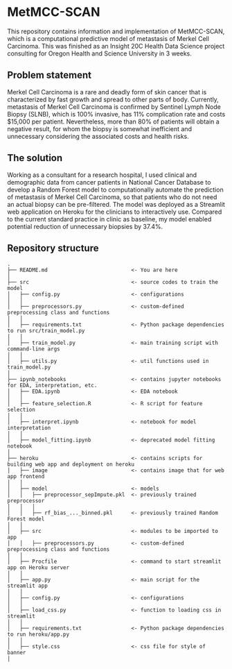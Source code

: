 # MetMCC-SCAN
This repository contains information and implementation of MetMCC-SCAN, which is a computational predictive model of metastasis of Merkel Cell Carcinoma. This was finished as an Insight 20C Health Data Science project consulting for Oregon Health and Science University in 3 weeks.

## Problem statement
Merkel Cell Carcinoma is a rare and deadly form of skin cancer that is characterized by fast growth and spread to other parts of body. Currently, metastasis of Merkel Cell Carcinoma is confirmed by Sentinel Lymph Node Biopsy (SLNB), which is 100% invasive, has 11% complication rate and costs $15,000 per patient. Nevertheless, more than 80% of patients will obtain a negative result, for whom the biopsy is somewhat inefficient and unnecessary considering the associated costs and health risks.

## The solution
Working as a consultant for a research hospital, I used clinical and demographic data from cancer patients in National Cancer Database to develop a Random Forest model to computationally automate the prediction of metastasis of Merkel Cell Carcinoma, so that patients who do not need an actual biopsy can be pre-filtered. The model was deployed as a Streamlit web application on Heroku for the clinicians to interactively use. Compared to the current standard practice in clinic as baseline, my model enabled potential reduction of unnecessary biopsies by 37.4%.

## Repository structure
```
.
├── README.md                           <- You are here
│
├── src                                 <- source codes to train the model
│   ├── config.py                       <- configurations
│   │  
│   ├── preprocessors.py                <- custom-defined preprocessing class and functions
│   │  
│   ├── requirements.txt                <- Python package dependencies to run src/train_model.py
│   │
│   ├── train_model.py                  <- main training script with command-line args
│   │
│   ├── utils.py                        <- util functions used in train_model.py
│
├── ipynb_notebooks                     <- contains jupyter notebooks for EDA, interpretation, etc.
│   ├── EDA.ipynb                       <- EDA notebook
│   │  
│   ├── feature_selection.R             <- R script for feature selection
│   │  
│   ├── interpret.ipynb                 <- notebook for model interpretation
│   │  
│   ├── model_fitting.ipynb             <- deprecated model fitting notebook
│   
├── heroku                              <- contains scripts for building web app and deployment on heroku
│   ├── image                           <- contains image that for web app frontend
│   │  
│   ├── model                           <- models
│   │   ├── preprocessor_sepImpute.pkl  <- previously trained preprocessor
│   │   │ 
│   │   ├── rf_bias_..._binned.pkl      <- previously trained Random Forest model
│   │
│   ├── src                             <- modules to be imported to app
│   │   ├── preprocessors.py            <- custom-defined preprocessing class and functions
│   │
│   ├── Procfile                        <- command to start streamlit app on Heroku server
│   │
│   ├── app.py                          <- main script for the streamlit app
│   │
│   ├── config.py                       <- configurations
│   │
│   ├── load_css.py                     <- function to loading css in streamlit
│   │
│   ├── requirements.txt                <- Python package dependencies to run heroku/app.py
│   │
│   ├── style.css                       <- css file for style of banner
│ 
```
